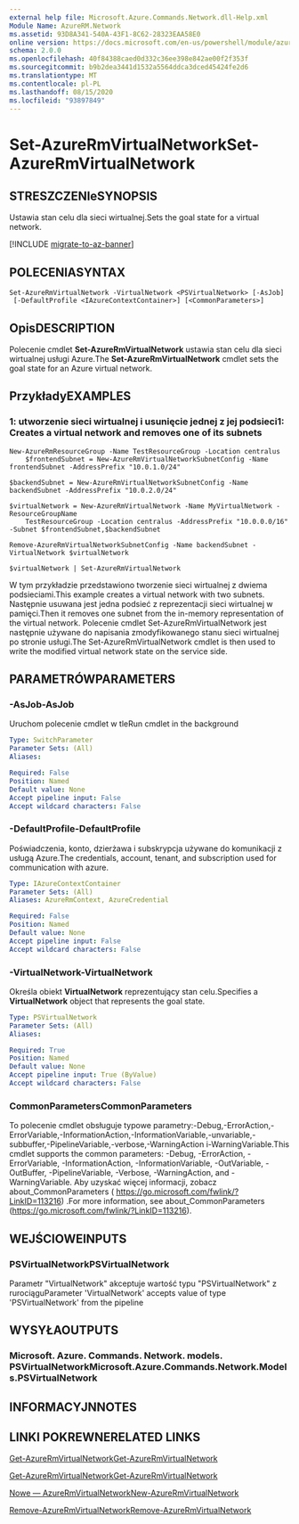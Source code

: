 ```yaml
---
external help file: Microsoft.Azure.Commands.Network.dll-Help.xml
Module Name: AzureRM.Network
ms.assetid: 93D8A341-540A-43F1-8C62-28323EAA58E0
online version: https://docs.microsoft.com/en-us/powershell/module/azurerm.network/set-azurermvirtualnetwork
schema: 2.0.0
ms.openlocfilehash: 40f84388caed0d332c36ee398e842ae00f2f353f
ms.sourcegitcommit: b9b2dea3441d1532a5564ddca3dced45424fe2d6
ms.translationtype: MT
ms.contentlocale: pl-PL
ms.lasthandoff: 08/15/2020
ms.locfileid: "93897849"
---
```

# <span data-ttu-id="cf340-101">Set-AzureRmVirtualNetwork</span><span class="sxs-lookup"><span data-stu-id="cf340-101">Set-AzureRmVirtualNetwork</span></span>

## <span data-ttu-id="cf340-102">STRESZCZENIe</span><span class="sxs-lookup"><span data-stu-id="cf340-102">SYNOPSIS</span></span>
<span data-ttu-id="cf340-103">Ustawia stan celu dla sieci wirtualnej.</span><span class="sxs-lookup"><span data-stu-id="cf340-103">Sets the goal state for a virtual network.</span></span>

[!INCLUDE [migrate-to-az-banner](../../includes/migrate-to-az-banner.md)]

## <span data-ttu-id="cf340-104">POLECENIA</span><span class="sxs-lookup"><span data-stu-id="cf340-104">SYNTAX</span></span>

```
Set-AzureRmVirtualNetwork -VirtualNetwork <PSVirtualNetwork> [-AsJob]
 [-DefaultProfile <IAzureContextContainer>] [<CommonParameters>]
```

## <span data-ttu-id="cf340-105">Opis</span><span class="sxs-lookup"><span data-stu-id="cf340-105">DESCRIPTION</span></span>
<span data-ttu-id="cf340-106">Polecenie cmdlet **Set-AzureRmVirtualNetwork** ustawia stan celu dla sieci wirtualnej usługi Azure.</span><span class="sxs-lookup"><span data-stu-id="cf340-106">The **Set-AzureRmVirtualNetwork** cmdlet sets the goal state for an Azure virtual network.</span></span>

## <span data-ttu-id="cf340-107">Przykłady</span><span class="sxs-lookup"><span data-stu-id="cf340-107">EXAMPLES</span></span>

### <span data-ttu-id="cf340-108">1: utworzenie sieci wirtualnej i usunięcie jednej z jej podsieci</span><span class="sxs-lookup"><span data-stu-id="cf340-108">1: Creates a virtual network and removes one of its subnets</span></span>
```
New-AzureRmResourceGroup -Name TestResourceGroup -Location centralus
    $frontendSubnet = New-AzureRmVirtualNetworkSubnetConfig -Name frontendSubnet -AddressPrefix "10.0.1.0/24"

$backendSubnet = New-AzureRmVirtualNetworkSubnetConfig -Name backendSubnet -AddressPrefix "10.0.2.0/24"

$virtualNetwork = New-AzureRmVirtualNetwork -Name MyVirtualNetwork -ResourceGroupName 
    TestResourceGroup -Location centralus -AddressPrefix "10.0.0.0/16" -Subnet $frontendSubnet,$backendSubnet

Remove-AzureRmVirtualNetworkSubnetConfig -Name backendSubnet -VirtualNetwork $virtualNetwork

$virtualNetwork | Set-AzureRmVirtualNetwork
```

<span data-ttu-id="cf340-109">W tym przykładzie przedstawiono tworzenie sieci wirtualnej z dwiema podsieciami.</span><span class="sxs-lookup"><span data-stu-id="cf340-109">This example creates a virtual network with two subnets.</span></span> <span data-ttu-id="cf340-110">Następnie usuwana jest jedna podsieć z reprezentacji sieci wirtualnej w pamięci.</span><span class="sxs-lookup"><span data-stu-id="cf340-110">Then it removes one subnet from the in-memory representation of the virtual network.</span></span> <span data-ttu-id="cf340-111">Polecenie cmdlet Set-AzureRmVirtualNetwork jest następnie używane do napisania zmodyfikowanego stanu sieci wirtualnej po stronie usługi.</span><span class="sxs-lookup"><span data-stu-id="cf340-111">The Set-AzureRmVirtualNetwork cmdlet is then used to write the modified virtual network state on the service side.</span></span>

## <span data-ttu-id="cf340-112">PARAMETRÓW</span><span class="sxs-lookup"><span data-stu-id="cf340-112">PARAMETERS</span></span>

### <span data-ttu-id="cf340-113">-AsJob</span><span class="sxs-lookup"><span data-stu-id="cf340-113">-AsJob</span></span>
<span data-ttu-id="cf340-114">Uruchom polecenie cmdlet w tle</span><span class="sxs-lookup"><span data-stu-id="cf340-114">Run cmdlet in the background</span></span>

```yaml
Type: SwitchParameter
Parameter Sets: (All)
Aliases: 

Required: False
Position: Named
Default value: None
Accept pipeline input: False
Accept wildcard characters: False
```

### <span data-ttu-id="cf340-115">-DefaultProfile</span><span class="sxs-lookup"><span data-stu-id="cf340-115">-DefaultProfile</span></span>
<span data-ttu-id="cf340-116">Poświadczenia, konto, dzierżawa i subskrypcja używane do komunikacji z usługą Azure.</span><span class="sxs-lookup"><span data-stu-id="cf340-116">The credentials, account, tenant, and subscription used for communication with azure.</span></span>

```yaml
Type: IAzureContextContainer
Parameter Sets: (All)
Aliases: AzureRmContext, AzureCredential

Required: False
Position: Named
Default value: None
Accept pipeline input: False
Accept wildcard characters: False
```

### <span data-ttu-id="cf340-117">-VirtualNetwork</span><span class="sxs-lookup"><span data-stu-id="cf340-117">-VirtualNetwork</span></span>
<span data-ttu-id="cf340-118">Określa obiekt **VirtualNetwork** reprezentujący stan celu.</span><span class="sxs-lookup"><span data-stu-id="cf340-118">Specifies a **VirtualNetwork** object that represents the goal state.</span></span>

```yaml
Type: PSVirtualNetwork
Parameter Sets: (All)
Aliases: 

Required: True
Position: Named
Default value: None
Accept pipeline input: True (ByValue)
Accept wildcard characters: False
```

### <span data-ttu-id="cf340-119">CommonParameters</span><span class="sxs-lookup"><span data-stu-id="cf340-119">CommonParameters</span></span>
<span data-ttu-id="cf340-120">To polecenie cmdlet obsługuje typowe parametry:-Debug,-ErrorAction,-ErrorVariable,-InformationAction,-InformationVariable,-unvariable,-subbuffer,-PipelineVariable,-verbose,-WarningAction i-WarningVariable.</span><span class="sxs-lookup"><span data-stu-id="cf340-120">This cmdlet supports the common parameters: -Debug, -ErrorAction, -ErrorVariable, -InformationAction, -InformationVariable, -OutVariable, -OutBuffer, -PipelineVariable, -Verbose, -WarningAction, and -WarningVariable.</span></span> <span data-ttu-id="cf340-121">Aby uzyskać więcej informacji, zobacz about_CommonParameters ( https://go.microsoft.com/fwlink/?LinkID=113216) .</span><span class="sxs-lookup"><span data-stu-id="cf340-121">For more information, see about_CommonParameters (https://go.microsoft.com/fwlink/?LinkID=113216).</span></span>

## <span data-ttu-id="cf340-122">WEJŚCIOWE</span><span class="sxs-lookup"><span data-stu-id="cf340-122">INPUTS</span></span>

### <span data-ttu-id="cf340-123">PSVirtualNetwork</span><span class="sxs-lookup"><span data-stu-id="cf340-123">PSVirtualNetwork</span></span>
<span data-ttu-id="cf340-124">Parametr "VirtualNetwork" akceptuje wartość typu "PSVirtualNetwork" z rurociągu</span><span class="sxs-lookup"><span data-stu-id="cf340-124">Parameter 'VirtualNetwork' accepts value of type 'PSVirtualNetwork' from the pipeline</span></span>

## <span data-ttu-id="cf340-125">WYSYŁA</span><span class="sxs-lookup"><span data-stu-id="cf340-125">OUTPUTS</span></span>

### <span data-ttu-id="cf340-126">Microsoft. Azure. Commands. Network. models. PSVirtualNetwork</span><span class="sxs-lookup"><span data-stu-id="cf340-126">Microsoft.Azure.Commands.Network.Models.PSVirtualNetwork</span></span>

## <span data-ttu-id="cf340-127">INFORMACYJN</span><span class="sxs-lookup"><span data-stu-id="cf340-127">NOTES</span></span>

## <span data-ttu-id="cf340-128">LINKI POKREWNE</span><span class="sxs-lookup"><span data-stu-id="cf340-128">RELATED LINKS</span></span>

[<span data-ttu-id="cf340-129">Get-AzureRmVirtualNetwork</span><span class="sxs-lookup"><span data-stu-id="cf340-129">Get-AzureRmVirtualNetwork</span></span>](./Get-AzureRmVirtualNetwork.md)

[<span data-ttu-id="cf340-130">Get-AzureRmVirtualNetwork</span><span class="sxs-lookup"><span data-stu-id="cf340-130">Get-AzureRmVirtualNetwork</span></span>](./Get-AzureRmVirtualNetwork.md)

[<span data-ttu-id="cf340-131">Nowe — AzureRmVirtualNetwork</span><span class="sxs-lookup"><span data-stu-id="cf340-131">New-AzureRmVirtualNetwork</span></span>](./New-AzureRmVirtualNetwork.md)

[<span data-ttu-id="cf340-132">Remove-AzureRmVirtualNetwork</span><span class="sxs-lookup"><span data-stu-id="cf340-132">Remove-AzureRmVirtualNetwork</span></span>](./Remove-AzureRmVirtualNetwork.md)


